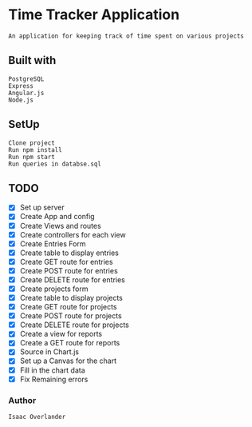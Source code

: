 # Time Tracker Application
    An application for keeping track of time spent on various projects

## Built with
    PostgreSQL
    Express
    Angular.js
    Node.js

## SetUp
    Clone project
    Run npm install
    Run npm start
    Run queries in databse.sql

    
## TODO
 - [x] Set up server
 - [x] Create App and config
 - [x] Create Views and routes
 - [x] Create controllers for each view
 - [x] Create Entries Form
 - [x] Create table to display entries
 - [x] Create GET route for entries
 - [x] Create POST route for entries
 - [x] Create DELETE route for entries
 - [x] Create projects form
 - [x] Create table to display projects
 - [x] Create GET route for projects
 - [x] Create POST route for projects
 - [x] Create DELETE route for projects
 - [x] Create a view for reports
 - [x] Create a GET route for reports
 - [x] Source in Chart.js
 - [x] Set up a Canvas for the chart
 - [x] Fill in the chart data
 - [x] Fix Remaining errors 

### Author
    Isaac Overlander


